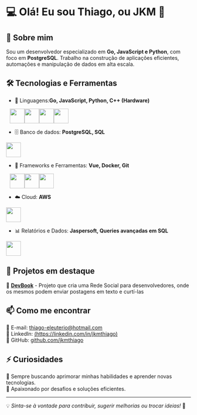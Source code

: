# 💻 Olá! Eu sou Thiago, ou JKM 👋

## 🚀 Sobre mim
Sou um desenvolvedor especializado em **Go, JavaScript e Python**, com foco em **PostgreSQL**. Trabalho na construção de aplicações eficientes, automações e manipulação de dados em alta escala.

## 🛠️ Tecnologias e Ferramentas  
- 🔹 Linguagens:**Go, JavaScript, Python, C++ (Hardware)**
<div style="display: flex; flex-direction: row; margin-left: 10px;">
  <img loading="lazy" src="https://cdn.jsdelivr.net/gh/devicons/devicon@latest/icons/go/go-original.svg" width="40" height="40" />
  <img loading="lazy" src="https://cdn.jsdelivr.net/gh/devicons/devicon@latest/icons/javascript/javascript-original.svg" width="40" height="40" />
  <img loading="lazy" src="https://cdn.jsdelivr.net/gh/devicons/devicon@latest/icons/python/python-original.svg" width="40" height="40" />
  <img loading="lazy" src="https://cdn.jsdelivr.net/gh/devicons/devicon@latest/icons/arduino/arduino-original-wordmark.svg" width="40" height="40" />
</div>

- 🗄️ Banco de dados: **PostgreSQL, SQL**
<img loading="lazy" src="https://cdn.jsdelivr.net/gh/devicons/devicon@latest/icons/postgresql/postgresql-original.svg" width="40" height="40" />

- 🔧 Frameworks e Ferramentas: **Vue, Docker, Git**

<div style="display: flex; flex-direction: row; margin-left: 10px">
  <img loading="lazy" src="https://cdn.jsdelivr.net/gh/devicons/devicon@latest/icons/vuejs/vuejs-original.svg" width="40" height="40" />
  <img loading="lazy" src="https://cdn.jsdelivr.net/gh/devicons/devicon@latest/icons/docker/docker-original.svg" width="40" height="40" />
  <img loading="lazy" src="https://cdn.jsdelivr.net/gh/devicons/devicon@latest/icons/git/git-original.svg" width="40" height="40" />  
</div>

- ☁️ Cloud: **AWS**
<img loading="lazy" src="https://cdn.jsdelivr.net/gh/devicons/devicon@latest/icons/amazonwebservices/amazonwebservices-original-wordmark.svg" width="40" height="40" />

- 📊 Relatórios e Dados: **Jaspersoft, Queries avançadas em SQL**
<img loading="lazy" src="https://s.cafebazaar.ir/images/icons/com.jaspersoft.android.jaspermobile-17e553fa-7865-4aac-9cf3-b48a466ab6bf_512x512.png?x-img=v1/resize,h_256,w_256,lossless_false/optimize" width="40" height="40" />

## 📌 Projetos em destaque  
🔹 **[DevBook](https://github.com/jkmthiago/devbook)** - Projeto que cria uma Rede Social para desenvolvedores, onde os mesmos podem enviar postagens em texto e curtí-las 

## 📫 Como me encontrar  
📧 E-mail: [thiago-eleuterio@hotmail.com](mailto:thiago-eleuterio@hotmail.com)  
🔗 LinkedIn: [(https://linkedin.com/in/jkmthiago)](https://www.linkedin.com/in/jkmthiago/)  
🐙 GitHub: [github.com/jkmthiago](https://github.com/jkmthiago)  

## ⚡ Curiosidades  
🔸 Sempre buscando aprimorar minhas habilidades e aprender novas tecnologias.  
🔸 Apaixonado por desafios e soluções eficientes.  

---

💡 *Sinta-se à vontade para contribuir, sugerir melhorias ou trocar ideias!* 🚀
